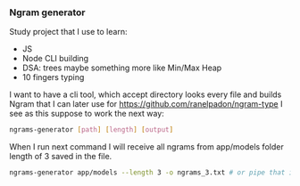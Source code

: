 ### Ngram generator

Study project that I use to learn:
- JS
- Node CLI building
- DSA: trees maybe something more like Min/Max Heap
- 10 fingers typing

I want to have a cli tool, which accept directory looks every file and builds Ngram that I can later use for https://github.com/ranelpadon/ngram-type
I see as this suppose to work the next way:

~~~bash
ngrams-generator [path] [length] [output]
~~~

When I run next command I will receive all ngrams from app/models folder length of 3 saved in the file.

~~~bash
ngrams-generator app/models --length 3 -o ngrams_3.txt # or pipe that into something else 
~~~

